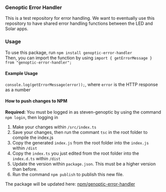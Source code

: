 ### Genoptic Error Handler

This is a test repository for error handling. We want to eventually use this repository to have shared error handling functions between the LED and Solar apps.

### Usage

To use this package, run `npm install genoptic-error-handler`<br />
Then, you can import the function by using `import { getErrorMessage } from "genoptic-error-handler";`

#### Example Usage

`console.log(getErrorMessage(error));`, where `error` is the HTTP response as a number

#### How to push changes to NPM

**Required:** You must be logged in as steven-genoptic by using the command `npm login`, then logging in <br />

1. Make your changes within `/src/index.ts`
2. Save your changes, then run the commant `tsc` in the root folder to compile the index.js
3. Copy the generated `index.js` from the root folder into the `index.js` within `/dist`
4. Copy the `index.ts` you just edited from the root folder into the `index.d.ts` within `/dist`
5. Update the version within `package.json`. This must be a higher version than before.
6. Run the command `npm publish` to publish this new file.

The package will be updated here: [npm/genoptic-error-handler](https://www.npmjs.com/package/genoptic-error-handler)
